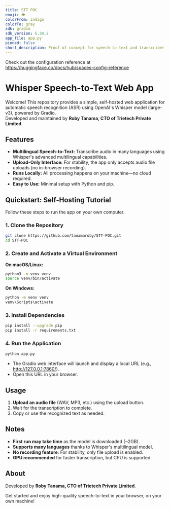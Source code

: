 ```yaml
---
title: STT POC
emoji: 👁
colorFrom: indigo
colorTo: gray
sdk: gradio
sdk_version: 5.34.2
app_file: app.py
pinned: false
short_description: Proof of concept for speech to text and transcriber
---
```


Check out the configuration reference at https://huggingface.co/docs/hub/spaces-config-reference

# Whisper Speech-to-Text Web App

Welcome! This repository provides a simple, self-hosted web application for automatic speech recognition (ASR) using OpenAI's Whisper model (large-v3), powered by Gradio.  
Developed and maintained by **Roby Tanama, CTO of Trietech Private Limited**.

## Features

- **Multilingual Speech-to-Text:** Transcribe audio in many languages using Whisper's advanced multilingual capabilities.
- **Upload-Only Interface:** For stability, the app only accepts audio file uploads (no in-browser recording).
- **Runs Locally:** All processing happens on your machine—no cloud required.
- **Easy to Use:** Minimal setup with Python and pip.

## Quickstart: Self-Hosting Tutorial

Follow these steps to run the app on your own computer.

### 1. Clone the Repository

```bash
git clone https://github.com/tanamaroby/STT-POC.git
cd STT-POC
```

### 2. Create and Activate a Virtual Environment

**On macOS/Linux:**
```bash
python3 -m venv venv
source venv/bin/activate
```

**On Windows:**
```cmd
python -m venv venv
venv\Scripts\activate
```

### 3. Install Dependencies

```bash
pip install --upgrade pip
pip install -r requirements.txt
```

### 4. Run the Application

```bash
python app.py
```

- The Gradio web interface will launch and display a local URL (e.g., http://127.0.0.1:7860/).
- Open this URL in your browser.

## Usage

1. **Upload an audio file** (WAV, MP3, etc.) using the upload button.
2. Wait for the transcription to complete.
3. Copy or use the recognized text as needed.

## Notes

- **First run may take time** as the model is downloaded (~2GB).
- **Supports many languages** thanks to Whisper's multilingual model.
- **No recording feature**: For stability, only file upload is enabled.
- **GPU recommended** for faster transcription, but CPU is supported.

## About

Developed by **Roby Tanama, CTO of Trietech Private Limited**.

Get started and enjoy high-quality speech-to-text in your browser, on your own machine!
